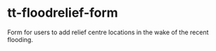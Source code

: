 # tt-floodrelief-form
Form for users to add relief centre locations in the wake of the recent flooding.
